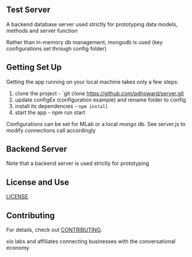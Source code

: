 
## Test Server

A backend database server used strictly for prototyping data models, methods and server function

Rather than in-memory db management, mongodb is used (key configurations set through config folder)

## Getting Set Up

Getting the app running on your local machine takes only a few steps:

1. clone the project - `git clone https://github.com/pdhoward/server.git
2. update configEx (configuration example) and rename folder to config
3. install its dependencies - `npm install`
4. start the app - npm run start

Configurations can be set for MLab or a local mongo db.
See server.js to modify connections call accordingly

## Backend Server

Note that a backend server is used strictly for prototyping

## License and Use
 [LICENSE](LICENSE.txt).

## Contributing

For details, check out [CONTRIBUTING](CONTRIBUTING.md).


xio labs and affiliates
connecting businesses with the conversational economy
